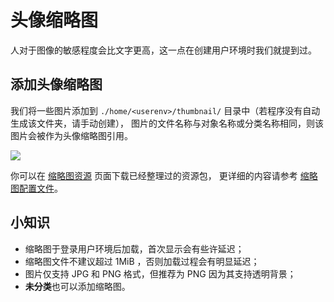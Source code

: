 # 头像缩略图

人对于图像的敏感程度会比文字更高，这一点在创建用户环境时我们就提到过。

## 添加头像缩略图

我们将一些图片添加到 `./home/<userenv>/thumbnail/` 目录中（若程序没有自动生成该文件夹，请手动创建），
图片的文件名称与对象名称或分类名称相同，则该图片会被作为头像缩略图引用。

![](/static/image/b7778ad3.png)

你可以在 [缩略图资源](/resources/thumbnail) 页面下载已经整理过的资源包，
更详细的内容请参考 [缩略图配置文件](/docs/config-redirection)。


## 小知识

- 缩略图于登录用户环境后加载，首次显示会有些许延迟；
- 缩略图文件不建议超过 1MiB ，否则加载过程会有明显延迟；
- 图片仅支持 JPG 和 PNG 格式，但推荐为 PNG 因为其支持透明背景；
- **未分类**也可以添加缩略图。

